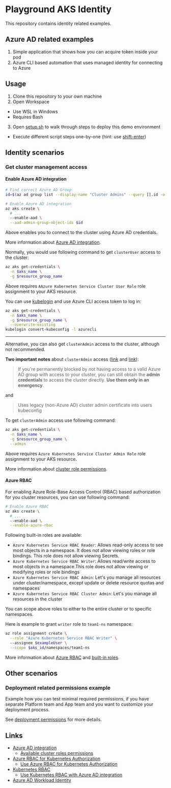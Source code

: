 # Playground AKS Identity

This repository contains identity related examples.

## Azure AD related examples

1. Simple application that shows how you can acquire token inside your pod
2. Azure CLI based automation that uses managed identity for connecting to Azure

## Usage

1. Clone this repository to your own machine
2. Open Workspace
  - Use WSL in Windows
  - Requires Bash
3. Open [setup.sh](setup.sh) to walk through steps to deploy this demo environment
  - Execute different script steps one-by-one (hint: use [shift-enter](https://github.com/JanneMattila/some-questions-and-some-answers/blob/master/q%26a/vs_code.md#automation-tip-shift-enter))

## Identity scenarios

### Get cluster management access

#### Enable Azure AD integration

```bash
# Find correct Azure AD Group
id=$(az ad group list --display-name "Cluster Admins" --query [].id -o tsv)

# Enable Azure AD integration
az aks create \
  # ...
  --enable-aad \
  --aad-admin-group-object-ids $id
```

Above enables you to connect to the cluster using Azure AD credentials.

More information about [Azure AD integration](https://docs.microsoft.com/en-us/azure/aks/concepts-identity#azure-ad-integration).

Normally, you would use following command to get `clusterUser` access to the cluster:

```bash
az aks get-credentials \
  -n $aks_name \
  -g $resource_group_name
```

Above requires `AAzure Kubernetes Service Cluster User Role` role assignment to your AKS resource.

You can use [kubelogin](https://github.com/Azure/kubelogin) and use
Azure CLI access token to log in:

```bash
az aks get-credentials \
  -n $aks_name \
  -g $resource_group_name \
  --overwrite-existing
kubelogin convert-kubeconfig -l azurecli
```

--- 

Alternative, you can also get `clusterAdmin` access to the cluster, although not recommended.

**Two important notes** about `clusterAdmin` access ([link](https://docs.microsoft.com/en-us/azure/aks/managed-aad#troubleshooting-access-issues-with-azure-ad) and [link](https://docs.microsoft.com/en-us/azure/aks/concepts-identity#summary)):

> If you're permanently blocked by not having access to a valid Azure AD group
> with access to your cluster, you can still obtain the **admin credentials** to access
> the cluster directly. **Use them only in an emergency**.

and

> Uses legacy (non-Azure AD) cluster admin certificate into users kubeconfig

To get `clusterAdmin` access use following command:

```bash
az aks get-credentials \
  -n $aks_name \
  -g $resource_group_name \
  --admin
```

Above requires `Azure Kubernetes Service Cluster Admin Role` role assignment to your AKS resource.

More information about [cluster role permissions](https://docs.microsoft.com/en-us/azure/aks/control-kubeconfig-access#available-cluster-roles-permissions).

#### Azure RBAC

For enabling Azure Role-Base Access Control (RBAC) based
authorization for you cluster resources, you can use following command:

```bash
# Enable Azure RBAC
az aks create \
  # ...
  --enable-aad \
  --enable-azure-rbac
```

Following built-in roles are available:

- `Azure Kubernetes Service RBAC Reader`: Allows read-only access to see most objects in a namespace. It does not allow viewing roles or role bindings. This role does not allow viewing Secrets.
- `Azure Kubernetes Service RBAC Writer`: Allows read/write access to most objects in a namespace.This role does not allow viewing or modifying roles or role bindings
- `Azure Kubernetes Service RBAC Admin`: Let's you manage all resources under cluster/namespace, except update or delete resource quotas and namespaces
- `Azure Kubernetes Service RBAC Cluster Admin`: Let's you manage all resources in the cluster

You can scope above roles to either to the entire cluster or to specific namespaces.

Here is example to grant `writer` role to `team1-ns` namespace:

```bash
az role assignment create \
  --role "Azure Kubernetes Service RBAC Writer" \ 
  --assignee $exampleUser \
  --scope $aks_id/namespaces/team1-ns
```` 

More information about [Azure RBAC](https://docs.microsoft.com/en-us/azure/aks/concepts-identity#azure-rbac-for-kubernetes-authorization)
and [built-in roles](https://docs.microsoft.com/en-us/azure/role-based-access-control/built-in-roles#azure-kubernetes-service-cluster-admin-role).

## Other scenarios

### Deployment related permissions example

Example how you can test minimal required permissions, if
you have separate Platform team and App team and you want to
customize your deployment process.

See [deployment permissions](./deployment-permissions) for more details.

## Links

- [Azure AD integration](https://docs.microsoft.com/en-us/azure/aks/concepts-identity#azure-ad-integration)
  - [Available cluster roles permissions](https://docs.microsoft.com/en-us/azure/aks/control-kubeconfig-access#available-cluster-roles-permissions)
- [Azure RBAC for Kubernetes Authorization](https://docs.microsoft.com/en-us/azure/aks/concepts-identity#azure-rbac-for-kubernetes-authorization)
  - [Use Azure RBAC for Kubernetes Authorization](https://docs.microsoft.com/en-us/azure/aks/manage-azure-rbac)
- [Kubernetes RBAC](https://docs.microsoft.com/en-us/azure/aks/concepts-identity#kubernetes-rbac)
  - [Use Kubernetes RBAC with Azure AD integration](https://docs.microsoft.com/en-us/azure/aks/azure-ad-rbac)
- [Azure AD Workload Identity](https://github.com/Azure/azure-workload-identity)
